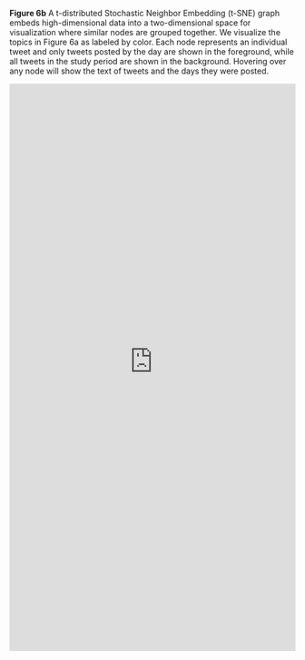 **Figure 6b**
A t-distributed Stochastic Neighbor Embedding (t-SNE) graph embeds high-dimensional data into a two-dimensional space for visualization where similar nodes are grouped together. We visualize the topics in Figure 6a as labeled by color. Each node represents an individual tweet and only tweets posted by the day are shown in the foreground, while all tweets in the study period are shown in the background. Hovering over any node will show the text of tweets and the days they were posted. 

<iframe src="https://tsne-topic-twitter-ncov2019.herokuapp.com/tsne_deploy"
    sandbox="allow-same-origin allow-scripts"
    width="100%"
    height="1000"
    scrolling="yes"
    seamless="seamless"
    frameborder="0">
</iframe>
